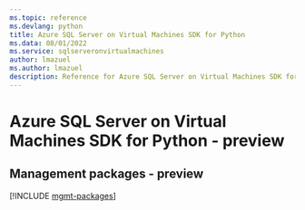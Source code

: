 ```yaml
---
ms.topic: reference
ms.devlang: python
title: Azure SQL Server on Virtual Machines SDK for Python
ms.data: 08/01/2022
ms.service: sqlserveronvirtualmachines
author: lmazuel
ms.author: lmazuel
description: Reference for Azure SQL Server on Virtual Machines SDK for Python
---
```

# Azure SQL Server on Virtual Machines SDK for Python - preview

## Management packages - preview
[!INCLUDE [mgmt-packages](sql-server-on-virtual-machines-mgmt-index.md)]